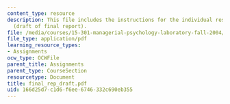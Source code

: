 ```yaml
---
content_type: resource
description: This file includes the instructions for the individual research project
  (draft of final report).
file: /media/courses/15-301-managerial-psychology-laboratory-fall-2004/166d25d7c1d6f6ee6746332c690eb355_final_rep_draft.pdf
file_type: application/pdf
learning_resource_types:
- Assignments
ocw_type: OCWFile
parent_title: Assignments
parent_type: CourseSection
resourcetype: Document
title: final_rep_draft.pdf
uid: 166d25d7-c1d6-f6ee-6746-332c690eb355
---
```

